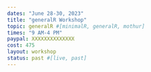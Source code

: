 ```yaml
---
dates: "June 28-30, 2023"
title: "generalR Workshop"
topic: generalR #[minimalR, generalR, mothur]
times: "9 AM-4 PM"
paypal: XXXXXXXXXXXXXX
cost: 475
layout: workshop
status: past #[live, past]
---
```

